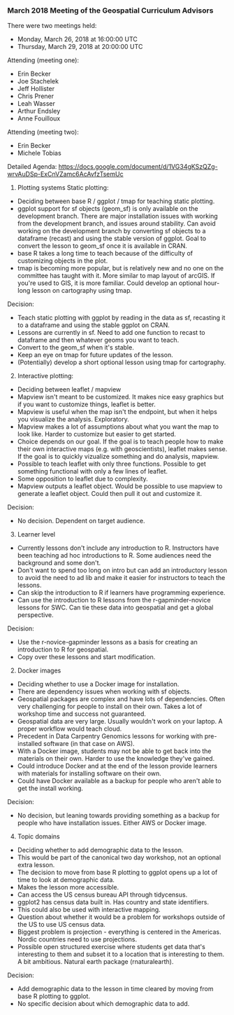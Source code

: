 ### March 2018 Meeting of the Geospatial Curriculum Advisors

There were two meetings held:
- Monday, March 26, 2018 at 16:00:00 UTC
- Thursday, March 29, 2018 at 20:00:00 UTC

Attending (meeting one):
- Erin Becker
- Joe Stachelek
- Jeff Hollister
- Chris Prener
- Leah Wasser
- Arthur Endsley
- Anne Fouilloux

Attending (meeting two):
- Erin Becker
- Michele Tobias

Detailed Agenda: https://docs.google.com/document/d/1VG34gKSzQZg-wrvAuDSp-ExCnVZamc6AcAvfzTsemUc
    
1) Plotting systems
Static plotting:
- Deciding between base R / ggplot / tmap for teaching static plotting. 
- ggplot support for sf objects (geom_sf) is only available on the development branch. There are major installation issues with working 
from the development branch, and issues around stability. Can avoid working on the development branch by converting sf objects to 
a dataframe (recast) and using the stable version of ggplot. Goal to convert the lesson to geom_sf once it is available in CRAN.
- base R takes a long time to teach because of the difficulty of customizing objects in the plot. 
- tmap is becoming more popular, but is relatively new and no one on the committee has taught with it. More similar to map layout of 
arcGIS. If you're used to GIS, it is more familiar. Could develop an optional hour-long lesson on cartography using tmap. 

Decision: 
- Teach static plotting with ggplot by reading in the data as sf, recasting it to a dataframe and using the stable ggplot on CRAN.
- Lessons are currently in sf. Need to add one function to recast to dataframe and then whatever geoms you want to teach. 
- Convert to the geom_sf when it's stable. 
- Keep an eye on tmap for future updates of the lesson.
- (Potentially) develop a short optional lesson using tmap for cartography.

2) Interactive plotting: 
- Deciding between leaflet / mapview
- Mapview isn't meant to be customized. It makes nice easy graphics but if you want to customize things, leaflet is better. 
- Mapview is useful when the map isn't the endpoint, but when it helps you visualize the analysis. Exploratory.
- Mapview makes a lot of assumptions about what you want the map to look like. Harder to customize but easier to get started.
- Choice depends on our goal. If the goal is to teach people how to make their own interactive maps (e.g. with geoscientists), leaflet makes sense. 
If the goal is to quickly vizualize something and do analysis, mapview. 
- Possible to teach leaflet with only three functions. Possible to get something functional with only a few lines of leaflet. 
- Some opposition to leaflet due to complexity. 
- Mapview outputs a leaflet object. Would be possible to use mapview to generate a leaflet object. Could then pull it out and customize it. 

Decision: 
- No decision. Dependent on target audience. 

3) Learner level
- Currently lessons don't include any introduction to R. Instructors have been teaching ad hoc introductions to R. Some audiences need the
background and some don't. 
- Don't want to spend too long on intro but can add an introductory lesson to avoid the need to ad lib and make it easier for instructors
to teach the lessons. 
- Can skip the introduction to R if learners have programming experience. 
- Can use the introduction to R lessons from the r-gapminder-novice lessons for SWC. Can tie these data into geospatial and get a 
global perspective. 

Decision:
- Use the r-novice-gapminder lessons as a basis for creating an introduction to R for geospatial. 
- Copy over these lessons and start modification. 

2) Docker images
- Deciding whether to use a Docker image for installation. 
- There are dependency issues when working with sf objects. 
- Geospatial packages are complex and have lots of dependencies. Often very challenging for people to install on their own. Takes 
a lot of workshop time and success not guaranteed. 
- Geospatial data are very large. Usually wouldn't work on your laptop. A proper workflow would teach cloud. 
- Precedent in Data Carpentry Genomics lessons for working with pre-installed software (in that case on AWS). 
- With a Docker image, students may not be able to get back into the materials on their own. Harder to use the knowledge they've gained.
- Could introduce Docker and at the end of the lesson provide learners with materials for installing software on their own.
- Could have Docker available as a backup for people who aren't able to get the install working. 

Decision:
- No decision, but leaning towards providing something as a backup for people who have installation issues. Either AWS or Docker image. 


4) Topic domains
- Deciding whether to add demographic data to the lesson. 
- This would be part of the canonical two day workshop, not an optional extra lesson. 
- The decision to move from base R plotting to ggplot opens up a lot of time to look at demographic data. 
- Makes the lesson more accessible. 
- Can access the US census bureau API through tidycensus. 
- ggplot2 has census data built in. Has country and state identifiers. 
- This could also be used with interactive mapping. 
- Question about whether it would be a problem for workshops outside of the US to use US census data. 
- Biggest problem is projection - everything is centered in the Americas. Nordic countries need to use projections. 
- Possible open structured exercise where students get data that's interesting to them and subset it to a location that is interesting
to them. A bit ambitious. Natural earth package (rnaturalearth). 

Decision:
- Add demographic data to the lesson in time cleared by moving from base R plotting to ggplot. 
- No specific decision about which demographic data to add.
